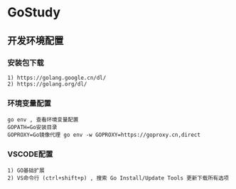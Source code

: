 # GoStudy

## 开发环境配置

### 安装包下载
	1) https://golang.google.cn/dl/
	2) https://golang.org/dl/
	
### 环境变量配置
	go env , 查看环境变量配置
	GOPATH=Go安装目录
	GOPROXY=Go镜像代理 go env -w GOPROXY=https://goproxy.cn,direct
	
### VSCODE配置
	1) GO基础扩展
	2) VS命令行 (ctrl+shift+p) , 搜索 Go Install/Update Tools 更新下载所有选项